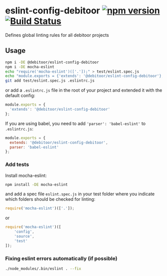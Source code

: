 # eslint-config-debitoor [![npm version](https://badge.fury.io/js/%40debitoor%2Feslint-config-debitoor.svg)](https://badge.fury.io/js/%40debitoor%2Feslint-config-debitoor)[![Build Status](https://travis-ci.org/debitoor/eslint-config-debitoor.svg?branch=master)](https://travis-ci.org/debitoor/eslint-config-debitoor)

Defines global linting rules for all debitoor projects

## Usage

``` bash
npm i -DE @debitoor/eslint-config-debitoor
npm i -DE mocha-eslint 
echo "require('mocha-eslint')(['.']);" > test/eslint.spec.js
echo "module.exports = {'extends': '@debitoor/eslint-config-debitoor'};" > .eslintrc.js
git add test/eslint.spec.js .eslintrc.js
```


or add a ``.eslintrc.js`` file in the root of your project and extended it with the default config:

```js
module.exports = {
  'extends': '@debitoor/eslint-config-debitoor'
};
```

If you are using babel, you need to add `'parser': 'babel-eslint'` to `.eslintrc.js`:
```js
module.exports = {
  extends: '@debitoor/eslint-config-debitoor',
  parser: 'babel-eslint'
};
```

### Add tests

Install mocha-eslint:

```bash
npm install -DE mocha-eslint
```

and add a spec file `eslint.spec.js` in your test folder where you indicate which folders should be checked for linting:
```js
require('mocha-eslint')(['.']);
```
or
```js
require('mocha-eslint')([
	'config',
	'source',
	'test'
]);
```

### Fixing eslint errors automatically (if possible)
```bash
./node_modules/.bin/eslint . --fix
```

